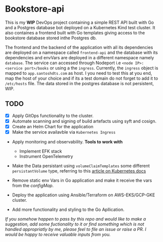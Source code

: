 # Bookstore-api

This is my **WIP** DevOps project containing a simple REST API built with Go and a Postgres database bot deployed on a Kubernetes Kind test cluster. It also containes a frontend built with Go templates giving access to the bookstore database stored inthe Postgres db.

The frontend and the backend of the application with all its dependencies are deployed on a namespace called `frontend-api` and the database with its dependencies and envVars are deployed in a different namespace namely `database`. The service can accessed through Nodeport i.e `<node IP>:<service port>/books` or using a the `ingress`. Currently, the `ingress` object is mapped to `app.santoshdts.com` as host. I you need to test this at you end, map the host of your choice and if its a test domain do not forget to add it to `/etc/hosts` file. The data stored in the postgres database is not persistent, WIP.

## TODO

- [x] Apply GitOps functionality to the cluster. 
- [x] Automate scanning and signing of build artefacts using syft and cosign. 
- [x] Create an Helm Chart for the application
- [x] Make the service availavble via `Kubernetes Ingress`
- Apply monitoring and observability.
    **Tools to work with**
    - Implement EFK stack
    - Instrument OpenTelemetry
    
- Make the Data persistant using `volumeClaimTemplates` some different `persistantVolume` type, referring to this [article on Kubernetes docs](https://kubernetes.io/docs/tasks/run-application/run-replicated-stateful-application/)
- Remove static env Vars in Go application and make it receive the vars from the *configMap*.
- Deploy the application using Ansible/Terraform on AWS-EKS/GCP-GKE cluster.
- Add more functionality and styling to the Go Apllication.


*If you somehow happen to pass by this repo and would like to make a suggestion, add some fuctionality to it or find something which is not handled appropriatly by me, please feel to file an issue or raise a PR. I would be happy to receive valuable inputs from you.*
